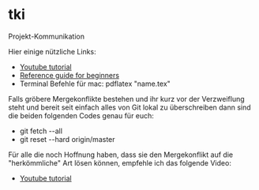 # tki
Projekt-Kommunikation

Hier einige nützliche Links:
* [Youtube tutorial](https://www.youtube.com/playlist?list=PL5-da3qGB5IBLMp7LtN8Nc3Efd4hJq0kD)
* [Reference guide for beginners](http://www.dataschool.io/git-quick-reference-for-beginners/)
* Terminal Befehle für mac: pdflatex "name.tex"

Falls gröbere Mergekonflikte bestehen und ihr kurz vor der Verzweiflung steht und bereit seit einfach alles von Git lokal zu überschreiben dann sind die beiden folgenden Codes genau für euch:

* git fetch --all
* git reset --hard origin/master

Für alle die noch Hoffnung haben, dass sie den Mergekonflikt auf die "herkömmliche" Art lösen können, empfehle ich das folgende Video:

* [Youtube tutorial](https://www.youtube.com/watch?v=CKAdoAR0ykc)